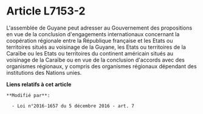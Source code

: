 # Article L7153-2

L'assemblée de Guyane peut adresser au Gouvernement des propositions en vue de la conclusion d'engagements internationaux
concernant la coopération régionale entre la République française et les Etats ou territoires situés au voisinage de la
Guyane, les Etats ou territoires de la Caraïbe ou les Etats ou territoires du continent américain situés au voisinage de la
Caraïbe ou en vue de la conclusion d'accords avec des organismes régionaux, y compris des organismes régionaux dépendant des
institutions des Nations unies.

**Liens relatifs à cet article**

	**Modifié par**:

	  - Loi n°2016-1657 du 5 décembre 2016 - art. 7
